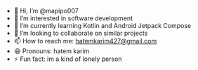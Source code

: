 - 👋 Hi, I’m @mapipo007
- 👀 I’m interested in software development
- 🌱 I’m currently learning Kotlin and Android Jetpack Compose
- 💞️ I’m looking to collaborate on similar projects
- 📫 How to reach me: hatemkarim427@gmail.com
- 😄 Pronouns: hatem karim
- ⚡ Fun fact: im a kind of lonely person

<!---
mapipo007/mapipo007 is a ✨ special ✨ repository because its `README.md` (this file) appears on your GitHub profile.
You can click the Preview link to take a look at your changes.
--->
